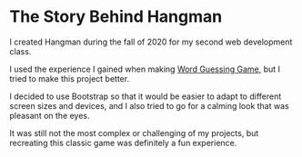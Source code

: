 # The Story Behind Hangman

I created Hangman during the fall of 2020 for my second web development class.

I used the experience I gained when making [Word Guessing Game](https://github.com/ZoltanKuli/Word-Guessing-Game), but I tried to make this project better.

I decided to use Bootstrap so that it would be easier to adapt to different screen sizes and devices, and I also tried to go for a calming look that was pleasant on the eyes.

It was still not the most complex or challenging of my projects, but recreating this classic game was definitely a fun experience.
